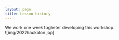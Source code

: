 ```yaml
---
layout: page
title: Lesson history
---
```

We work one week togheter developing this workshop.  
![img/2022hackaton.jop]
